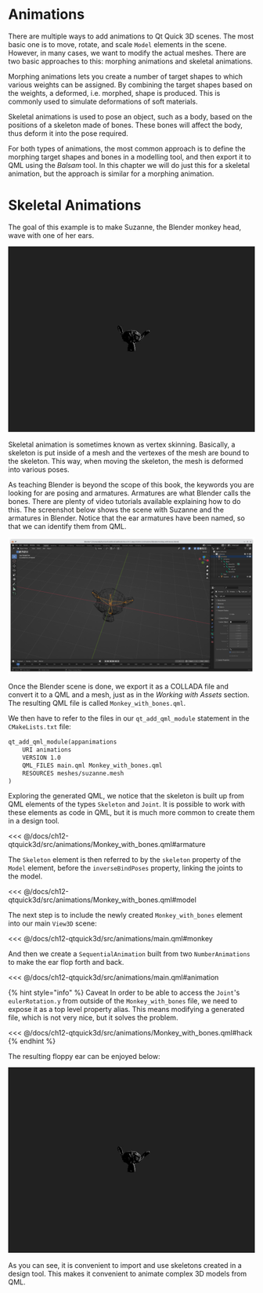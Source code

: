 # Animations

There are multiple ways to add animations to Qt Quick 3D scenes. The most basic one is to move, rotate, and scale ``Model`` elements in the scene. However, in many cases, we want to modify the actual meshes. There are two basic approaches to this: morphing animations and skeletal animations.

Morphing animations lets you create a number of target shapes to which various weights can be assigned. By combining the target shapes based on the weights, a deformed, i.e. morphed, shape is produced. This is commonly used to simulate deformations of soft materials.

Skeletal animations is used to pose an object, such as a body, based on the positions of a skeleton made of bones. These bones will affect the body, thus deform it into the pose required.

For both types of animations, the most common approach is to define the morphing target shapes and bones in a modelling tool, and then export it to QML using the _Balsam_ tool. In this chapter we will do just this for a skeletal animation, but the approach is similar for a morphing animation.

# Skeletal Animations

The goal of this example is to make Suzanne, the Blender monkey head, wave with one of her ears.

![image](./assets/monkey.gif)

Skeletal animation is sometimes known as vertex skinning. Basically, a skeleton is put inside of a mesh and the vertexes of the mesh are bound to the skeleton. This way, when moving the skeleton, the mesh is deformed into various poses.

As teaching Blender is beyond the scope of this book, the keywords you are looking for are posing and armatures. Armatures are what Blender calls the bones. There are plenty of video tutorials available explaining how to do this. The screenshot below shows the scene with Suzanne and the armatures in Blender. Notice that the ear armatures have been named, so that we can identify them from QML.

![image](./assets/blender-monkey-with-bones.png)

Once the Blender scene is done, we export it as a COLLADA file and convert it to a QML and a mesh, just as in the _Working with Assets_ section. The resulting QML file is called ``Monkey_with_bones.qml``.

We then have to refer to the files in our ``qt_add_qml_module`` statement in the ``CMakeLists.txt`` file:

```
qt_add_qml_module(appanimations
    URI animations
    VERSION 1.0
    QML_FILES main.qml Monkey_with_bones.qml
    RESOURCES meshes/suzanne.mesh
)
```

Exploring the generated QML, we notice that the skeleton is built up from QML elements of the types ``Skeleton`` and ``Joint``. It is possible to work with these elements as code in QML, but it is much more common to create them in a design tool.

<<< @/docs/ch12-qtquick3d/src/animations/Monkey_with_bones.qml#armature

The ``Skeleton`` element is then referred to by the ``skeleton`` property of the ``Model`` element, before the ``inverseBindPoses`` property, linking the joints to the model.

<<< @/docs/ch12-qtquick3d/src/animations/Monkey_with_bones.qml#model

The next step is to include the newly created ``Monkey_with_bones`` element into our main ``View3D`` scene:

<<< @/docs/ch12-qtquick3d/src/animations/main.qml#monkey

And then we create a ``SequentialAnimation`` built from two ``NumberAnimations`` to make the ear flop forth and back.

<<< @/docs/ch12-qtquick3d/src/animations/main.qml#animation

{% hint style="info" %} Caveat
In order to be able to access the ``Joint``'s ``eulerRotation.y`` from outside of the ``Monkey_with_bones`` file, we need to expose it as a top level property alias. This means modifying a generated file, which is not very nice, but it solves the problem.

<<< @/docs/ch12-qtquick3d/src/animations/Monkey_with_bones.qml#hack
{% endhint %}

The resulting floppy ear can be enjoyed below:

![image](./assets/monkey.gif)

As you can see, it is convenient to import and use skeletons created in a design tool. This makes it convenient to animate complex 3D models from QML.
